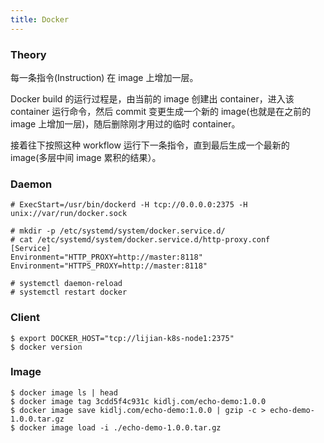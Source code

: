 ```yaml
---
title: Docker
---
```


### Theory

每一条指令(Instruction) 在 image 上增加一层。

Docker build 的运行过程是，由当前的 image 创建出 container，进入该 container 运行命令，然后 commit 变更生成一个新的 image(也就是在之前的 image 上增加一层)，随后删除刚才用过的临时 container。

接着往下按照这种 workflow 运行下一条指令，直到最后生成一个最新的 image(多层中间 image 累积的结果）。

### Daemon

    # ExecStart=/usr/bin/dockerd -H tcp://0.0.0.0:2375 -H unix://var/run/docker.sock

    # mkdir -p /etc/systemd/system/docker.service.d/
    # cat /etc/systemd/system/docker.service.d/http-proxy.conf 
    [Service]
    Environment="HTTP_PROXY=http://master:8118"
    Environment="HTTPS_PROXY=http://master:8118"

    # systemctl daemon-reload
    # systemctl restart docker

### Client

    $ export DOCKER_HOST="tcp://lijian-k8s-node1:2375"
    $ docker version

### Image

    $ docker image ls | head
    $ docker image tag 3cdd5f4c931c kidlj.com/echo-demo:1.0.0
    $ docker image save kidlj.com/echo-demo:1.0.0 | gzip -c > echo-demo-1.0.0.tar.gz
    $ docker image load -i ./echo-demo-1.0.0.tar.gz